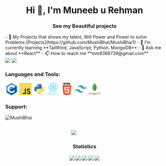<h1 align="center">Hi 👋, I'm Muneeb u Rehman </h1>
<h3 align="center">See my Beautiful projects</h3>
- 🔭 My Projects that shows my talent, Will Power and Power to solve Problems [Projects](https://github.com/MushiBhai/MushiBhai1)
- 🌱 I’m currently learning **TailWind, JavaScript, Python, MongoDB**
- 💬 Ask me about **React**
- 📫 How to reach me **mm8366739@gmail.com**

<div> <a href="https://github.com/MushiBhai" target="_blank"><img src="https://img.shields.io/badge/GitHub-100000?style=for-the-badge&logo=github&logoColor=white" target="_blank"></a>
<a href = "mailto:mm8366739@gmail.com"><img src="https://img.shields.io/badge/-Gmail-%23333?style=for-the-badge&logo=gmail&logoColor=white" target="_blank"></a>
</div><h3 align="left">Languages and Tools:</h3>
<p align="left">
<img src="https://raw.githubusercontent.com/teamedwardforever/Readme-Generator/71f25dd8b98329b168142a6b782a107b75eab178/svg/Skills/Languages/c-original.svg" alt="C" width="40" height="40"/>
<img src="https://raw.githubusercontent.com/teamedwardforever/Readme-Generator/71f25dd8b98329b168142a6b782a107b75eab178/svg/Skills/Languages/javascript-original.svg" alt="Javascript" width="40" height="40"/>
<img src="https://raw.githubusercontent.com/teamedwardforever/Readme-Generator/71f25dd8b98329b168142a6b782a107b75eab178/svg/Skills/Languages/python-original.svg" alt="Python" width="40" height="40"/>
<img src="https://raw.githubusercontent.com/teamedwardforever/Readme-Generator/71f25dd8b98329b168142a6b782a107b75eab178/svg/Skills/Frontend/react-original-wordmark.svg" alt="React" width="40" height="40"/>
<img src="https://raw.githubusercontent.com/teamedwardforever/Readme-Generator/71f25dd8b98329b168142a6b782a107b75eab178/svg/Skills/Frontend/html5-original-wordmark.svg" alt="HTML" width="40" height="40"/>
<img src="https://raw.githubusercontent.com/teamedwardforever/Readme-Generator/71f25dd8b98329b168142a6b782a107b75eab178/svg/Skills/Frontend/tailwindcss-icon.svg" alt="Tailwindcss" width="40" height="40"/>
<img src="https://raw.githubusercontent.com/teamedwardforever/Readme-Generator/71f25dd8b98329b168142a6b782a107b75eab178/svg/Skills/Database/mongodb-original-wordmark.svg" alt="Mongodb" width="40" height="40"/>
</p>

<h3 align="left">Support:</h3>
<p><a href="https://www.buymeacoffee.com/MushiBhai"> <img align="left" src="https://cdn.buymeacoffee.com/buttons/v2/default-yellow.png" height="50" width="210" alt="MushiBhai" /></a></p><br><br>

<img src="https://user-images.githubusercontent.com/73097560/115834477-dbab4500-a447-11eb-908a-139a6edaec5c.gif"><h3 align="center">Statistics</h3>
<div align="center">
<a href="https://github.com/MushiBhai">
<img align="center" src="http://github-profile-summary-cards.vercel.app/api/cards/stats?username=MushiBhai&theme=2077" height="180em" />
<img align="center" src="http://github-profile-summary-cards.vercel.app/api/cards/most-commit-language?username=MushiBhai&theme=2077" height="180em" />
<img align="center" src="http://github-profile-summary-cards.vercel.app/api/cards/repos-per-language?username=MushiBhai&theme=2077" height="180em" />
<img align="center" src="http://github-profile-summary-cards.vercel.app/api/cards/productive-time?username=MushiBhai&theme=2077" height="180em" />
<img align="center" src="http://github-profile-summary-cards.vercel.app/api/cards/profile-details?username=MushiBhai&theme=2077" height="180em" />
</div>
